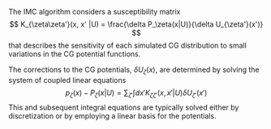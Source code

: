 The IMC algorithm considers a susceptibility matrix
$$
K_{\zeta\zeta'}(x, x' |U) = \frac{\delta P_\zeta(x|U)}{\delta U_{\zeta'}(x')}
$$
that describes the sensitivity of each simulated CG distribution to small variations in the CG potential functions.

The corrections to the CG potentials, $\delta U_\zeta(x)$, are determined by solving the system of coupled linear equations
$$
p_\zeta(x) - P_\zeta(x|U) = \sum_{\zeta'} \int dx' K_{\zeta \zeta'}(x, x' | U) \delta U_{\zeta'}(x')
$$
This and subsequent integral equations are typically solved either by discretization or by employing a linear basis for the potentials. 

